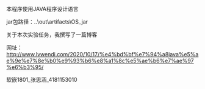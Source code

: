 本程序使用JAVA程序设计语言

jar包路径：..\out\artifacts\OS_jar

关于本次实验任务，我撰写了一篇博客

网址：http://www.lvwendi.com/2020/10/17/%e4%bd%bf%e7%94%a8java%e5%ae%9e%e7%8e%b0%e9%93%b6%e8%a1%8c%e5%ae%b6%e7%ae%97%e6%b3%95/



软嵌1801_张思涵_4181153010
